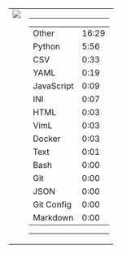 
<table><tr>
<td valign="top">
  <img src="https://wakatime.com/share/@Aperture/0cd21d5d-ac4f-458d-9c71-d06f479c1297.png" />
</td>

<td valign="top">
  <hr>
  <table>
    <tr><td>Other</td><td>16:29</td></tr><tr><td>Python</td><td>5:56</td></tr><tr><td>CSV</td><td>0:33</td></tr><tr><td>YAML</td><td>0:19</td></tr><tr><td>JavaScript</td><td>0:09</td></tr><tr><td>INI</td><td>0:07</td></tr><tr><td>HTML</td><td>0:03</td></tr><tr><td>VimL</td><td>0:03</td></tr><tr><td>Docker</td><td>0:03</td></tr><tr><td>Text</td><td>0:01</td></tr><tr><td>Bash</td><td>0:00</td></tr><tr><td>Git</td><td>0:00</td></tr><tr><td>JSON</td><td>0:00</td></tr><tr><td>Git Config</td><td>0:00</td></tr><tr><td>Markdown</td><td>0:00</td></tr>
  </table>
  <hr>
</td>
</tr></table>

